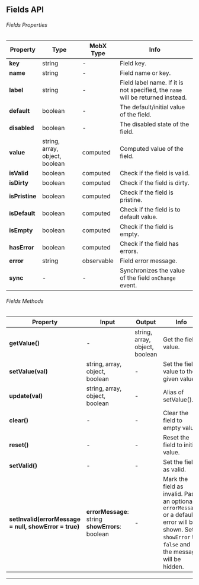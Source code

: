 ## Fields API

###### Fields Properties

| Property | Type | MobX Type | Info |
|---|---|---|---|
| **key** | string | - | Field key. |
| **name** | string | - | Field name or key. |
| **label** | string | - | Field label name. If it is not specified, the `name` will be returned instead. |
| **default** | boolean | - | The default/initial value of the field. |
| **disabled** | boolean | - | The disabled state of the field. |
| **value** | string, array, object, boolean | computed | Computed value of the field. |
| **isValid** | boolean | computed | Check if the field is valid. |
| **isDirty** | boolean | computed | Check if the field is dirty. |
| **isPristine** | boolean | computed | Check if the field is pristine. |
| **isDefault** | boolean | computed | Check if the field is to default value. |
| **isEmpty** | boolean | computed | Check if the field is empty. |
| **hasError** | boolean | computed | Check if the field has errors. |
| **error** | string | observable | Field error message. |
| **sync** | - | - | Synchronizes the value of the field `onChange` event. |

###### Fields Methods

| Property | Input | Output | Info |
|---|---|---|---|
| **getValue()** | - | string, array, object, boolean | Get the field value. |
| **setValue(val)** | string, array, object, boolean | - | Set the field value to the given value. |
| **update(val)** | string, array, object, boolean | - | Alias of setValue(). |
| **clear()** | - | - | Clear the field to empty value. |
| **reset()** | - | - | Reset the field to initial value. |
| **setValid()** | - | - | Set the field as valid. |
| **setInvalid(errorMessage = null, showError = true)** | **errorMessage**: string <br> **showErrors**: boolean | - | Mark the field as invalid. Pass an optional `errorMessage` or a default error will be shown. Set `showError` to `false` and the message will be hidden.  |

---
